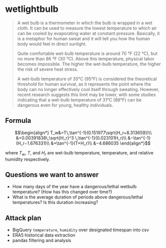 # wetlightbulb

> A wet bulb is a thermometer in which the bulb is wrapped in a wet cloth. It can be used to measure the lowest temperature to which air can be cooled by evaporating water at constant pressure. Basically, it is a metaphor for human sweat and it will tell you how the human body would feel in direct sunlight.
>
> Quite comfortable wet-bulb temperature is around 70 °F (22 °C), but no more than 86 °F (30 °C). Above this temperature, physical labor becomes impossible. The higher the wet-bulb temperature, the higher the risk of severe heat stress.
> 
> A wet-bulb temperature of 35°C (95°F) is considered the theoretical threshold for human survival, as it represents the point where the body can no longer effectively cool itself through sweating. However, recent research suggests this limit may be lower, with some studies indicating that a wet-bulb temperature of 31°C (88°F) can be dangerous even for young, healthy individuals. 

## Formula
``` math
\begin{align*}
T_w&=T\,\tan^{-1}(0.151977\sqrt{H_r+8.313659})\\
&+0.00391838\,\sqrt{H_r}^3 \,\tan^{-1}(0.023101H_r)\\
&−\tan^{-1}(H_r−1.676331)\\
&+\tan^{-1}(T+H_r)\\
&−4.686035
\end{align*}
```
where $T_w$, $T$, and $H_r$ are wet-bulb temperature, temperature, and relative humidity respectively.

## Questions we want to answer
- How many days of the year have a dangerous/lethal wetbulb temperature? (How has this changed over time?)
- What is the average duration of periods above dangerous/lethal temperatures? Is this duration increasing?

## Attack plan
- BigQuery `temperature`, `humidity` over designated timespan into csv
- ERA5 historical data extraction
- pandas filtering and analysis
